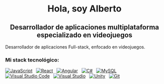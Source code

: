 <!--## Hi there 👋-->

<h1 align="center">Hola, soy Alberto</h1>
<h2 align="center">Desarrollador de aplicaciones multiplataforma especializado en videojuegos</h2>

Desarrollador de aplicaciones Full-stack, enfocado en videojuegos.

<h3>Mi stack tecnológico:</h3>

[![JavaScript](https://img.shields.io/badge/javascript-f7e018?style=for-the-badge&logo=javascript&logoColor=ffffff&labelColor=101010)]()
&nbsp;
[![React](https://img.shields.io/badge/react-039be5?style=for-the-badge&logo=react&logoColor=ffffff&labelColor=101010)]()
&nbsp;
[![Angular](https://img.shields.io/badge/angular-f03d30?style=for-the-badge&logo=angular&logoColor=ffffff&labelColor=101010)]()
&nbsp;
[![C#](https://img.shields.io/badge/c%23-b600f5?style=for-the-badge&logo=c%23&logoColor=ffffff&labelColor=101010)]()
&nbsp;
[![MySQL](https://img.shields.io/badge/mysql-0c00f4?style=for-the-badge&logo=mysql&logoColor=ffffff&labelColor=101010)]()
&nbsp;
[![Visual Studio Code](https://img.shields.io/badge/visual_studio_code-0066b8?style=for-the-badge&logo=visualstudiocode&logoColor=ffffff&labelColor=101010)]()
&nbsp;
[![Visual Studio](https://img.shields.io/badge/visual_studio-e000f5?style=for-the-badge&logo=visualstudio&logoColor=ffffff&labelColor=101010)]()
&nbsp;
[![Unity](https://img.shields.io/badge/unity-000000?style=for-the-badge&logo=unity&logoColor=ffffff&labelColor=101010)]()
&nbsp;
[![Git](https://img.shields.io/badge/git-f54d27?style=for-the-badge&logo=git&logoColor=ffffff&labelColor=101010)]()
&nbsp;

<!--
**AlbertoTrujilloCarballo/AlbertoTrujilloCarballo** is a ✨ _special_ ✨ repository because its `README.md` (this file) appears on your GitHub profile.

Here are some ideas to get you started:

- 🔭 I’m currently working on ...
- 🌱 I’m currently learning ...
- 👯 I’m looking to collaborate on ...
- 🤔 I’m looking for help with ...
- 💬 Ask me about ...
- 📫 How to reach me: ...
- 😄 Pronouns: ...
- ⚡ Fun fact: ...
-->

